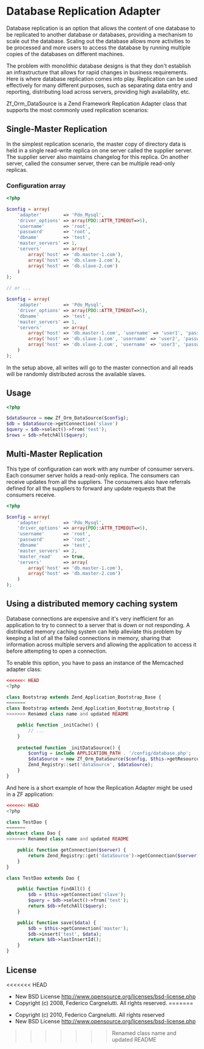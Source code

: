 # Database Replication Adapter

Database replication is an option that allows the content of one database to be replicated to another database or databases, providing a mechanism to scale out the database. Scaling out the database allows more activities to be processed and more users to access the database by running multiple copies of the databases on different machines.

The problem with monolithic database designs is that they don't establish an infrastructure that allows for rapid changes in business requirements. Here is where database replication comes into play. Replication can be used effectively for many different purposes, such as separating data entry and reporting, distributing load across servers, providing high availability, etc.

Zf_Orm_DataSource is a Zend Framework Replication Adapter class that supports the most commonly used replication scenarios:

## Single-Master Replication

In the simplest replication scenario, the master copy of directory data is held in a single read-write replica on one server called the supplier server. The supplier server also maintains changelog for this replica. On another server, called the consumer server, there can be multiple read-only replicas.

### Configuration array

```php
<?php

$config = array(
    'adapter'        => 'Pdo_Mysql',
    'driver_options' => array(PDO::ATTR_TIMEOUT=>5),
    'username'       => 'root',
    'password'       => 'root',
    'dbname'         => 'test',
    'master_servers' => 1,
    'servers'        => array(
        array('host' => 'db.master-1.com'),
        array('host' => 'db.slave-1.com'),
        array('host' => 'db.slave-2.com')
    )
);

// or ...

$config = array(
    'adapter'        => 'Pdo_Mysql',
    'driver_options' => array(PDO::ATTR_TIMEOUT=>5),
    'dbname'         => 'test',
    'master_servers' => 1,
    'servers'        => array(
        array('host' => 'db.master-1.com', 'username' => 'user1', 'password'=>'pass1'),
        array('host' => 'db.slave-1.com', 'username' => 'user2', 'password' => 'pass2'),
        array('host' => 'db.slave-2.com', 'username' => 'user3', 'password' => 'pass3')
    )
);
```

In the setup above, all writes will go to the master connection and all reads will be randomly distributed across the available slaves.

## Usage

```php
<?php

$dataSource = new Zf_Orm_DataSource($config);
$db = $dataSource->getConnection('slave')
$query = $db->select()->from('test');
$rows = $db->fetchAll($query);
```

## Multi-Master Replication

This type of configuration can work with any number of consumer servers. Each consumer server holds a read-only replica. The consumers can receive updates from all the suppliers. The consumers also have referrals defined for all the suppliers to forward any update requests that the consumers receive.

```php
<?php

$config = array(
    'adapter'        => 'Pdo_Mysql',
    'driver_options' => array(PDO::ATTR_TIMEOUT=>5),
    'username'       => 'root',
    'password'       => 'root',
    'dbname'         => 'test',
    'master_servers' => 2,
    'master_read'    => true,
    'servers'        => array(
        array('host' => 'db.master-1.com'),
        array('host' => 'db.master-2.com')
    )
);
```

## Using a distributed memory caching system

Database connections are expensive and it's very inefficient for an application to try to connect to a server that is down or not responding. A distributed memory caching system can help alleviate this problem by keeping a list of all the failed connections in memory, sharing that information across multiple servers and allowing the application to access it before attempting to open a connection.

To enable this option, you have to pass an instance of the Memcached adapter class:

```php
<<<<<<< HEAD
<?php

class Bootstrap extends Zend_Application_Bootstrap_Base {
=======
class Bootstrap extends Zend_Application_Bootstrap_Bootstrap {
>>>>>>> Renamed class name and updated README

    public function _initCache() {
    	// ...
    }
    
    protected function _initDataSource() {
    	$config = include APPLICATION_PATH . '/config/database.php';
        $dataSource = new Zf_Orm_DataSource($config, $this->getResource('cache'), 'cache_tag');
        Zend_Registry::set('dataSource', $dataSource);
    }
}
```

And here is a short example of how the Replication Adapter might be used in a ZF application:

```php
<<<<<<< HEAD
<?php

class TestDao {
=======
abstract class Dao {
>>>>>>> Renamed class name and updated README

    public function getConnection($server) {
        return Zend_Registry::get('dataSource')->getConnection($server);
    }
}

class TestDao extends Dao {

    public function findAll() {
        $db = $this->getConnection('slave');
        $query = $db->select()->from('test');
        return $db->fetchAll($query);
    }

    public function save($data) {
        $db = $this->getConnection('master');
        $db->insert('test', $data);
        return $db->lastInsertId();
    }
}
```

## License

<<<<<<< HEAD
- New BSD License http://www.opensource.org/licenses/bsd-license.php
- Copyright (c) 2008, Federico Cargnelutti. All rights reserved.
=======
* Copyright (c) 2010, Federico Cargnelutti. All rights reserved
* New BSD License http://www.opensource.org/licenses/bsd-license.php

>>>>>>> Renamed class name and updated README

